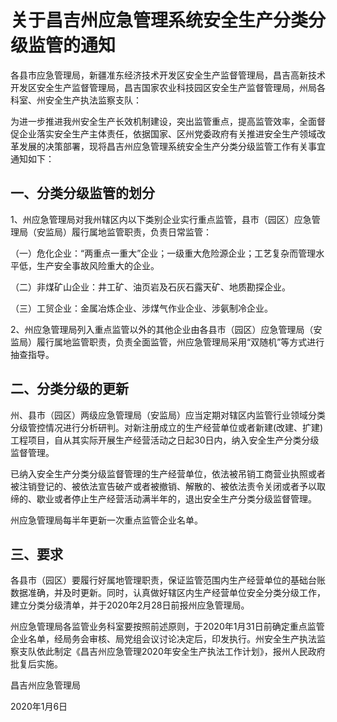 # 关于昌吉州应急管理系统安全生产分类分级监管的通知


<!-- INFO END -->


各县市应急管理局，新疆准东经济技术开发区安全生产监督管理局，昌吉高新技术开发区安全生产监督管理局，昌吉国家农业科技园区安全生产监督管理局，州局各科室、州安全生产执法监察支队：

为进一步推进我州安全生产长效机制建设，突出监管重点，提高监管效率，全面督促企业落实安全生产主体责任，依据国家、区州党委政府有关推进安全生产领域改革发展的决策部署，现将昌吉州应急管理系统安全生产分类分级监管工作有关事宜通知如下：

## 一、分类分级监管的划分

1、州应急管理局对我州辖区内以下类别企业实行重点监管，县市（园区）应急管理局（安监局）履行属地监管职责，负责日常监管：

（一）危化企业：“两重点一重大”企业；一级重大危险源企业；工艺复杂而管理水平低，生产安全事故风险重大的企业。

（二）非煤矿山企业：井工矿、油页岩及石灰石露天矿、地质勘探企业。

（三）工贸企业：金属冶炼企业、涉煤气作业企业、涉氨制冷企业。

2、州应急管理局列入重点监管以外的其他企业由各县市（园区）应急管理局（安监局）履行属地监管职责，负责全面监管，州应急管理局采用“双随机”等方式进行抽查指导。

## 二、分类分级的更新

州、县市（园区）两级应急管理局（安监局）应当定期对辖区内监管行业领域分类分级管控情况进行分析研判。对新注册成立的生产经营单位或者新建(改建、扩建)工程项目，自从其实际开展生产经营活动之日起30日内，纳入安全生产分类分级监督管理。

已纳入安全生产分类分级监督管理的生产经营单位，依法被吊销工商营业执照或者被注销登记的、被依法宣告破产或者被撤销、解散的、被依法责令关闭或者予以取缔的、歇业或者停止生产经营活动满半年的，退出安全生产分类分级监督管理。

州应急管理局每半年更新一次重点监管企业名单。

## 三、要求

各县市（园区）要履行好属地管理职责，保证监管范围内生产经营单位的基础台账数据准确，并及时更新。同时，认真做好辖区内生产经营单位安全分类分级工作，建立分类分级清单，并于2020年2月28日前报州应急管理局。

州应急管理局各监管业务科室要按照前述原则，于2020年1月31日前确定重点监管企业名单，经局务会审核、局党组会议讨论决定后，印发执行。州安全生产执法监察支队依此制定《昌吉州应急管理2020年安全生产执法工作计划》，报州人民政府批复后实施。

&#x20;                                                                                                                           昌吉州应急管理局

&#x20;                                                                                                                              2020年1月6日
